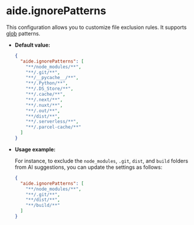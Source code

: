 # aide.ignorePatterns

This configuration allows you to customize file exclusion rules. It supports [glob](https://github.com/isaacs/node-glob) patterns.

- **Default value:**

  ```json
  {
    "aide.ignorePatterns": [
      "**/node_modules/**",
      "**/.git/**",
      "**/__pycache__/**",
      "**/.Python/**",
      "**/.DS_Store/**",
      "**/.cache/**",
      "**/.next/**",
      "**/.nuxt/**",
      "**/.out/**",
      "**/dist/**",
      "**/.serverless/**",
      "**/.parcel-cache/**"
    ]
  }
  ```

- **Usage example:**

  For instance, to exclude the `node_modules`, `.git`, `dist`, and `build` folders from AI suggestions, you can update the settings as follows:

  ```json
  {
    "aide.ignorePatterns": [
      "**/node_modules/**",
      "**/.git/**",
      "**/dist/**",
      "**/build/**"
    ]
  }
  ```
